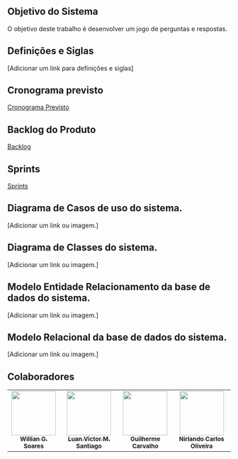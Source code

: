## Objetivo do Sistema
  O objetivo deste trabalho é desenvolver um jogo de perguntas e respostas.

## Definições e Siglas
[Adicionar um link para definições e siglas]
 
## Cronograma previsto
<a href="https://github.com/CarvGuilherme/Projeto-final/projects/1">Cronograma Previsto<a>

## Backlog do Produto 
<a href="https://github.com/CarvGuilherme/Projeto-final/projects/2">Backlog<a>

## Sprints
<a href="https://github.com/CarvGuilherme/Projeto-final/projects/6">Sprints<a>

## Diagrama de Casos de uso do sistema.
[Adicionar um link ou imagem.]

## Diagrama de Classes do sistema.
[Adicionar um link ou imagem.]

## Modelo Entidade Relacionamento da base de dados do sistema.
[Adicionar um link ou imagem.]

## Modelo Relacional da base de dados do sistema.
[Adicionar um link ou imagem.]

## Colaboradores
 <!-- ALL-CONTRIBUTORS-LIST:START - Do not remove or modify this section -->
<!-- prettier-ignore-start -->
<!-- markdownlint-disable -->
   <tr>
<table>
     <td align="center"><a href="https://github.com/WillianGomesSoares"><img src="https://avatars.githubusercontent.com/u/89430965?v=4" width="100px;" alt=""/><br /><sub><b>Willian G. Soares</b></sub></a><br /></td>
     <td align="center"><a href="https://github.com/luanvictorms"><img src="https://avatars.githubusercontent.com/u/82541610?s=400&u=0a6dcb49715c66927cadc3823cf73d24fb5ad06d&v=4" width="100px;" alt=""/><br /><sub><b>Luan Victor M. Santiago</b></sub></a><br /></td>
      <td align="center"><a href="https://github.com/CarvGuilherme"><img src="https://avatars.githubusercontent.com/u/71442931?v=4" width="100px;" alt=""/><br /><sub><b>Guilherme Carvalho</b></sub></a><br /></td>
      <td align="center"><a href="https://github.com/Nirlando"><img src="https://avatars.githubusercontent.com/u/94077514?v=4" width="100px;" alt=""/><br /><sub><b>Nirlando Carlos Oliveira</b></sub></a><br /></td>
      
   <tr>
<table
<!-- markdownlint-restore -->
<!-- prettier-ignore-end -->
    
<!-- ALL-CONTRIBUTORS-LIST:END -->
